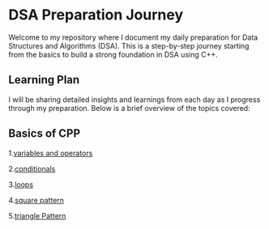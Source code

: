 # DSA Preparation Journey

Welcome to my repository where I document my daily preparation for Data Structures and Algorithms (DSA). This is a step-by-step journey starting from the basics to build a strong foundation in DSA using C++.

## Learning Plan

I will be sharing detailed insights and learnings from each day as I progress through my preparation. Below is a brief overview of the topics covered:

## **Basics of CPP**
1.[variables and operators](https://github.com/Annapurna-Jadhav/DSA/blob/8234c61e9efe8489f0d701f481fd2b9dd6603213/CP/varope.cpp) 

2.[conditionals](https://github.com/Annapurna-Jadhav/DSA/blob/main/CP/conditions.cpp)

3.[loops](https://github.com/Annapurna-Jadhav/DSA/blob/145f32581db5b5aa142403686a4693366f28321a/CP/loop.cpp)

4.[square pattern](https://github.com/Annapurna-Jadhav/DSA/blob/main/CP/squarePattern.cpp)

5.[triangle Pattern](https://github.com/Annapurna-Jadhav/DSA/blob/main/CP/trianglePattern.cpp)





